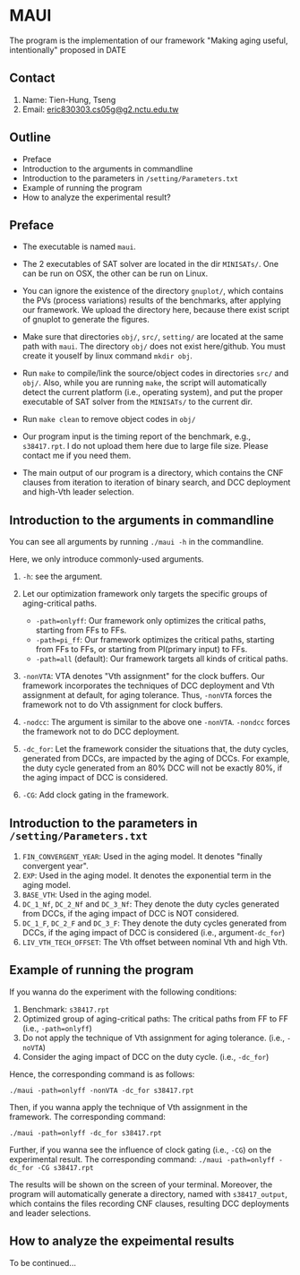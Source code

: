 # MAUI
The program is the implementation of our framework "Making aging useful, intentionally" proposed in DATE

## Contact
1. Name: Tien-Hung, Tseng
2. Email: eric830303.cs05g@g2.nctu.edu.tw 

## Outline
* Preface
* Introduction to the arguments in commandline
* Introduction to the parameters in `/setting/Parameters.txt`
* Example of running the program
* How to analyze the experimental result?

## Preface
* The executable is named `maui`.

* The 2 executables of SAT solver are located in the dir `MINISATs/`. One can be run on OSX, the other can be run on Linux.

* You can ignore the existence of the directory `gnuplot/`, which contains the PVs (process variations) results of the benchmarks, after applying our framework. We upload the directory here, because there exist script of gnuplot to generate the figures.

* Make sure that directories `obj/`, `src/`, `setting/` are located at the same path with `maui`. The directory `obj/` does not exist here/github. You must create it youself by linux command `mkdir obj`.

* Run `make` to compile/link the source/object codes in directories `src/` and `obj/`. Also, while you are running `make`, the script will automatically detect the current platform (i.e., operating system), and put the proper executable of SAT solver from the `MINISATs/` to the current dir.

* Run `make clean` to remove object codes in `obj/` 

* Our program input is the timing report of the benchmark, e.g., `s38417.rpt`. I do not upload them here due to large file size. Please contact me if you need them.

* The main output of our program is a directory, which contains the CNF clauses from iteration to iteration of binary search, and DCC deployment and high-Vth leader selection.

## Introduction to the arguments in commandline
You can see all arguments by running `./maui -h` in the commandline. 

Here, we only introduce commonly-used arguments.

1. `-h`: see the argument.

2. Let our optimization framework only targets the specific groups of aging-critical paths.
	* `-path=onlyff`: Our framework only optimizes the critical paths, starting from FFs to FFs.
	* `-path=pi_ff`: Our framework optimizes the critical paths, starting from FFs to FFs, or starting from PI(primary input) to FFs.
	* `-path=all` (default): Our framework targets all kinds of critical paths.

3. `-nonVTA`: VTA denotes "Vth assignment" for the clock buffers. Our framework incorporates the techniques of DCC deployment and Vth assignment at default, for aging tolerance. Thus, `-nonVTA` forces the framework not to do Vth assignment for clock buffers.

4. `-nodcc`: The argument is similar to the above one `-nonVTA`. `-nondcc` forces the framework not to do DCC deployment.

5. `-dc_for`: Let the framework consider the situations that, the duty cycles, generated from DCCs, are impacted by the aging of DCCs. For example, the duty cycle generated from an 80% DCC will not be exactly 80%, if the aging impact of DCC is considered.
6.  `-CG`: Add clock gating in the framework.


## Introduction to the parameters in `/setting/Parameters.txt`
1. `FIN_CONVERGENT_YEAR`: Used in the aging model. It denotes "finally convergent year".
2. `EXP`: Used in the aging model. It denotes the exponential term in the aging model.
3. `BASE_VTH`: Used in the aging model. 
4. `DC_1_Nf`, `DC_2_Nf` and `DC_3_Nf`: They denote the duty cycles generated from DCCs, if the aging impact of DCC is NOT considered.
5. `DC_1_F`, `DC_2_F` and `DC_3_F`: They denote the duty cycles generated from DCCs, if the aging impact of DCC is considered (i.e., argument`-dc_for`)
6. `LIV_VTH_TECH_OFFSET`: The Vth offset between nominal Vth and high Vth.

## Example of running the program
If you wanna do the experiment with the following conditions:

1. Benchmark: `s38417.rpt`
2. Optimized group of aging-critical paths: The critical paths from FF to FF (i.e., `-path=onlyff`)
3. Do not apply the technique of Vth assignment for aging tolerance. (i.e., `-noVTA`)
4. Consider the aging impact of DCC on the duty cycle. (i.e., `-dc_for`)

Hence, the corresponding command is as follows:

`./maui -path=onlyff -nonVTA -dc_for s38417.rpt`

Then, if you wanna apply the technique of Vth assignment in the framework. The corresponding command:

`./maui -path=onlyff -dc_for s38417.rpt`

Further, if you wanna see the influence of clock gating (i.e., `-CG`) on the experimental result. The corresponding command:
`./maui -path=onlyff -dc_for -CG s38417.rpt`

The results will be shown on the screen of your terminal. Moreover, the program will automatically generate a directory, named with `s38417_output`, which contains the files recording CNF clauses, resulting DCC deployments and leader selections.


## How to analyze the expeimental results
To be continued...

